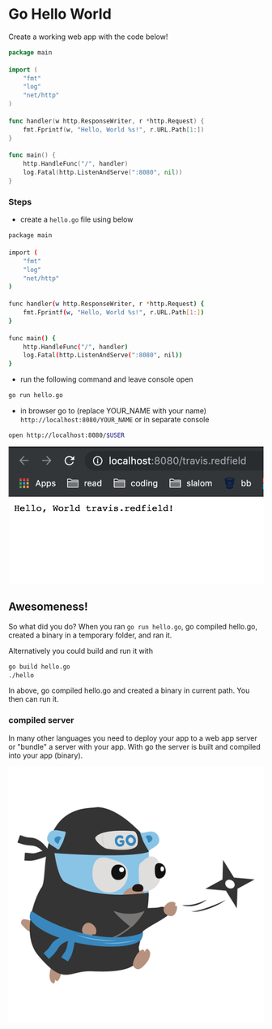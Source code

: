 # Go Hello World 

Create a working web app with the code below!

```go
package main

import (
    "fmt"
    "log"
    "net/http"
)

func handler(w http.ResponseWriter, r *http.Request) {
    fmt.Fprintf(w, "Hello, World %s!", r.URL.Path[1:])
}

func main() {
    http.HandleFunc("/", handler)
    log.Fatal(http.ListenAndServe(":8080", nil))
}
```

### Steps

- create a `hello.go` file using below

```bash
package main

import (
    "fmt"
    "log"
    "net/http"
)

func handler(w http.ResponseWriter, r *http.Request) {
    fmt.Fprintf(w, "Hello, World %s!", r.URL.Path[1:])
}

func main() {
    http.HandleFunc("/", handler)
    log.Fatal(http.ListenAndServe(":8080", nil))
}
```

- run the following command and leave console open
```bash
go run hello.go
```

- in browser go to (replace YOUR_NAME with your name) `http://localhost:8080/YOUR_NAME` or in separate console
```bash
open http://localhost:8080/$USER
```

![hello](screens/hello-screen.png)

## Awesomeness!

So what did you do? When you ran `go run hello.go`, go compiled hello.go, created a binary in a temporary folder, and ran it.

Alternatively you could build and run it with 
```bash
go build hello.go
./hello
```
In above, go compiled hello.go and created a binary in current path. You then can run it.

### compiled server

In many other languages you need to deploy your app to a web app server or "bundle" a server with your app. With go the 
server is built and compiled into your app (binary).

![gopher ninja](images/gopher-ninja.png)